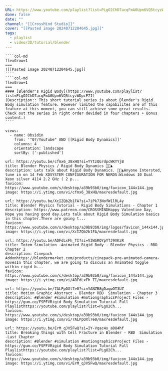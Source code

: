 ```yaml
---
URL: https://www.youtube.com/playlist?list=PLgO2ChD7acqFmA0Upn6VQ5tcyzWDpiP7I
done: false
date: ""
channel: "[[CrossMind Studio]]"
cover: "[[Pasted image 20240712204645.jpg]]"
tags:
  - playlist
  - video/3D/tutorial/blender
---
```

`````col
````col-md
flexGrow=1
===
![[Pasted image 20240712204645.jpg]]
````
````col-md
flexGrow=1
===
#### [Blender's Rigid Body](https://www.youtube.com/playlist?list=PLgO2ChD7acqFmA0Upn6VQ5tcyzWDpiP7I)
(Description:: This short tutorial series is about Blender's Rigid Body simulation feature. However limited the capabilites are of this feature at this moment, you can still achieve some great results. Check out the series in right order devided in four chapters + Bonus content.)
````
`````
```page-gallery
views:
  - name: Obsidin
    from: '"07/YouTube" AND [[Rigid Body Dynamics]]'
    columns: 4
    orientation: landscape
    sortBy: ['-published']
```

```NiftyLinks
url: https://youtu.be/cfmx6_38xHQ?si=YYtzQGrdpcWKYYjB
title: Blender Physics / Rigid Body Dynamics 🎳🎱♟
description: Lets talk about Rigid Body Dynamics. 🎳🎱♟Anyone Intersted, tune in on 14 Feb XDSYSTEM CONFIGURATION FOR NERDS:Windows 10 Dual Xeon silver 4114 2.2 GHz ( 2 p...
favicon: https://www.youtube.com/s/desktop/a39b93b0/img/favicon_144x144.jpg
image: https://i.ytimg.com/vi/cfmx6_38xHQ/maxresdefault.jpg
```
```NiftyLinks
url: https://youtu.be/XcIZQb2b1FA?si=7iPk73NofW1lRL4y
title: Blender Physics Tutorial - Rigid Body Simulations - Chapter 1
description: https://www.patreon.com/CROSSMINDHappy Valentine Day, Hope you having good day.Lets talk about Rigid Body Simulation basics in this chapter.There are going t...
favicon: https://www.youtube.com/s/desktop/a39b93b0/img/logos/favicon_144x144.jpg
image: https://i.ytimg.com/vi/XcIZQb2b1FA/maxresdefault.jpg
```
```NiftyLinks
url: https://youtu.be/ADFdLxFh_TI?si=V3WSRQYpYTJ9VKzR
title: Totem Simulation -Animated Rigid Body - Blender Physics - RBD Chapter 2
description: Cinepack Addonhttps://blendermarket.com/products/cinepack-pre-animated-camera-movesIn this chapter, we are going to discuss an Animated toggle within rigid b...
favicon: https://www.youtube.com/s/desktop/a39b93b0/img/favicon_144x144.jpg
image: https://i.ytimg.com/vi/ADFdLxFh_TI/maxresdefault.jpg
```
```NiftyLinks
url: https://youtu.be/7ALPpOXl7e0?si=YANZB8gDaqwOT3UZ
title: Motion Graphic Abstract - Blender RBD  Simulation - Chapter 3
description: #Blender #simulation #motiongraphicsProject Files - https://gum.co/FSPFVRigid Body Simulation Tutorial Full Playlisthttps://youtube.com/playlist?list=PLgO2Ch...
favicon: https://www.youtube.com/s/desktop/a39b93b0/img/favicon_144x144.jpg
image: https://i.ytimg.com/vi/7ALPpOXl7e0/maxresdefault.jpg
```
```NiftyLinks
url: https://youtu.be/ErM_qJV5FwQ?si=IY-Vqac4x_a084hf
title: Breaking things with Cell Fracture in Blender - RBD  Simulation -Last Chapter
description: #Blender #simulation #motiongraphicsProject Files - https://gum.co/FSPFVRigid Body Simulation Tutorial Full Playlisthttps://youtube.com/playlist?list=PLgO2Ch...
favicon: https://www.youtube.com/s/desktop/a39b93b0/img/favicon_144x144.jpg
image: https://i.ytimg.com/vi/ErM_qJV5FwQ/maxresdefault.jpg
```

